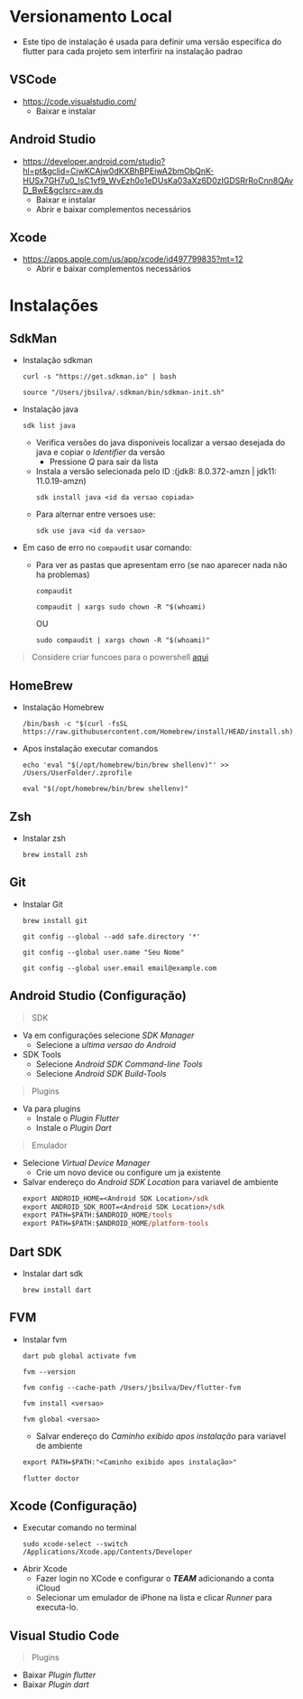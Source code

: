 # Versionamento Local
- Este tipo de instalação é usada para definir uma versão especifica do flutter para cada projeto sem interfirir na instalação padrao

## VSCode
-   https://code.visualstudio.com/
    - Baixar e instalar
## Android Studio
-   https://developer.android.com/studio?hl=pt&gclid=CjwKCAjw0dKXBhBPEiwA2bmObQnK-HUSx7GH7u0_IsC1vf9_WvEzh0o1eDUsKa03aXz6D0zIGDSRrRoCnn8QAvD_BwE&gclsrc=aw.ds
    - Baixar e instalar
    - Abrir e baixar complementos necessários
## Xcode
-   https://apps.apple.com/us/app/xcode/id497799835?mt=12
    - Abrir e baixar complementos necessários

# Instalações
## SdkMan
-   Instalação sdkman
    ```
    curl -s "https://get.sdkman.io" | bash
    ```
    ```
    source "/Users/jbsilva/.sdkman/bin/sdkman-init.sh"
    ```
-   Instalação java
    ```   
    sdk list java
    ```
    -   Verifica versões do java disponiveis localizar a versao desejada do java e copiar o *Identifier* da versão
        - Pressione *Q* para sair da lista
    - Instala a versão selecionada pelo ID :(jdk8: 8.0.372-amzn | jdk11: 11.0.19-amzn)
        ```
        sdk install java <id da versao copiada>
        ```
    -   Para alternar entre versoes use:
        ```
        sdk use java <id da versao>
        ```

- Em caso de erro no `compaudit` usar comando:
  - Para ver as pastas que apresentam erro (se nao aparecer nada não ha problemas)
    ```
    compaudit
    ```
    ```
    compaudit | xargs sudo chown -R "$(whoami)
    ```
    OU 
    ```
    sudo compaudit | xargs chown -R "$(whoami)"
    ```
> Considere criar funcoes para o powershell [aqui](./shel_configs.md)

## HomeBrew
-   Instalação Homebrew
    ```
    /bin/bash -c "$(curl -fsSL https://raw.githubusercontent.com/Homebrew/install/HEAD/install.sh)"
    ```
- Apos instalação executar comandos
    ```
    echo 'eval "$(/opt/homebrew/bin/brew shellenv)"' >> /Users/UserFolder/.zprofile
    ```
    ```
    eval "$(/opt/homebrew/bin/brew shellenv)"
    ```
## Zsh
-   Instalar zsh
    ```
    brew install zsh
    ```
## Git
-   Instalar Git
    ```
    brew install git
    ```
    ```
    git config --global --add safe.directory '*'
    ```
    ```
    git config --global user.name "Seu Nome"
    ```
    ```
    git config --global user.email email@example.com
    ```


## Android Studio (Configuração)
>SDK
- Va em configurações selecione *SDK Manager*
    - Selecione a *ultima versao do Android*
- SDK Tools
    - Selecione *Android SDK Command-line Tools*
    - Selecione *Android SDK Build-Tools*
>Plugins
- Va para plugins
    - Instale o *Plugin Flutter*
    - Instale o *Plugin Dart*
>Emulador
- Selecione *Virtual Device Manager*
    - Crie um novo device ou configure um ja existente
- Salvar endereço do *Android SDK Location* para variavel de ambiente 
    ```ps
    export ANDROID_HOME=<Android SDK Location>/sdk
    export ANDROID_SDK_ROOT=<Android SDK Location>/sdk
    export PATH=$PATH:$ANDROID_HOME/tools
    export PATH=$PATH:$ANDROID_HOME/platform-tools
    ```
## Dart SDK
-   Instalar dart sdk
    ```
    brew install dart
    ```
## FVM
-   Instalar fvm
    ```
    dart pub global activate fvm
    ```
    ```
    fvm --version
    ```
    ```
    fvm config --cache-path /Users/jbsilva/Dev/flutter-fvm
    ```
    ```
    fvm install <versao>
    ```
    ```
    fvm global <versao>
    ```
    -   Salvar endereço do *Caminho exibido apos instalação* para variavel de ambiente
    ```ps
    export PATH=$PATH:"<Caminho exibido apos instalação>"
    ```
    ```
    flutter doctor
    ```
## Xcode (Configuração)
- Executar comando no terminal
    ```
    sudo xcode-select --switch /Applications/Xcode.app/Contents/Developer
    ```
- Abrir Xcode
  - Fazer login no XCode e configurar o ***TEAM*** adicionando a conta iCloud
  - Selecionar um emulador de iPhone na lista e clicar *Runner* para executa-lo.
## Visual Studio Code
>Plugins
- Baixar *Plugin flutter*
- Baixar *Plugin dart*

